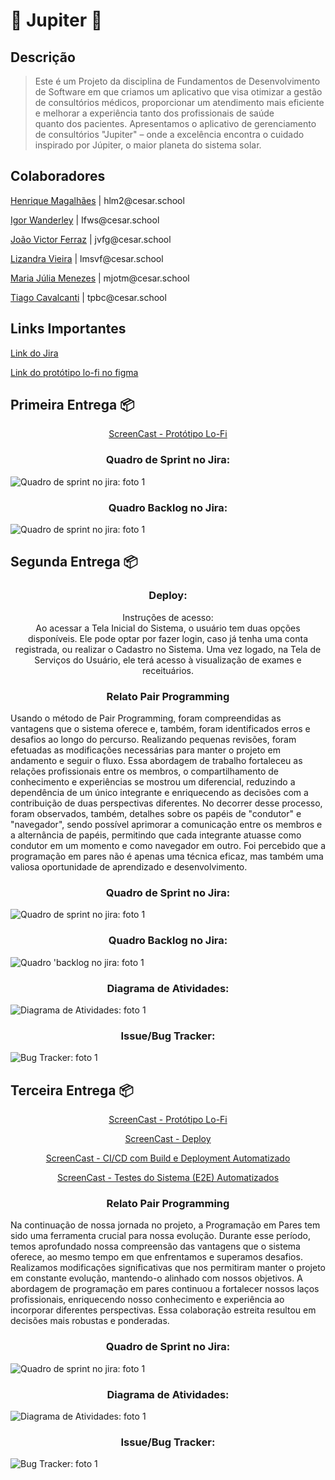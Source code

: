 <h1>💫 Jupiter 💫</h1>


<h2>Descrição</h2>


> Este é um Projeto da disciplina de Fundamentos de Desenvolvimento de Software em que criamos um aplicativo que visa otimizar a gestão de consultórios médicos, proporcionar um atendimento mais eficiente e melhorar a experiência tanto dos profissionais de saúde quanto dos pacientes. Apresentamos o aplicativo de gerenciamento de consultórios "Jupiter" – onde a excelência encontra o cuidado inspirado por Júpiter, o maior planeta do sistema solar.


<h2>Colaboradores</h2>


<p><a href="https://github.com/Henrique-12345">Henrique Magalhães</a> | hlm2@cesar.school</p>
<p><a href="https://github.com/igorfwds">Igor Wanderley</a> | Ifws@cesar.school</p>
<p><a href="https://github.com/JoaovfGoncalves">João Victor Ferraz</a> | jvfg@cesar.school</p>
<p><a href="https://github.com/lizandravieira">Lizandra Vieira</a> | lmsvf@cesar.school</p>
<p><a href="https://github.com/mjuliamenezes">Maria Júlia Menezes</a> | mjotm@cesar.school</p>
<p><a href="https://github.com/Tiagopbc">Tiago Cavalcanti</a> | tpbc@cesar.school</p>


<h2>Links Importantes</h2>


<p><a href="https://tpbc.atlassian.net/jira/software/projects/JUP/boards/2">Link do Jira </a></p>


<p><a href="https://www.figma.com/file/Hdcw3afQND6NQS8Uqp3Q7a/Lo-fi-JUPITER?type=design&node-id=1426-2107&mode=design&t=Vlbn0e5q0l2CSaMy-0">Link do protótipo lo-fi no figma</a></p>


<h2>Primeira Entrega 📦</h2>


<p align="center"><a href="https://www.youtube.com/watch?v=d9tIOqOFgMM">ScreenCast - Protótipo Lo-Fi</a></p>


<h3 align="center">Quadro de Sprint no Jira:</h3>
<img src="imagens/quadro_sprint1_entrega1.jpg" alt="Quadro de sprint no jira: foto 1">


<h3 align="center">Quadro Backlog no Jira:</h3>
<img src="imagens/backlog_entrega1.jpg" alt="Quadro de sprint no jira: foto 1">


<h2>Segunda Entrega 📦</h2>

<h3 align="center">Deploy:</h3>


<p align="center">Instruções de acesso:<br>Ao acessar a Tela Inicial do Sistema, o usuário tem duas opções disponíveis. Ele pode optar por fazer login, caso já tenha uma conta registrada, ou realizar o Cadastro no Sistema. Uma vez logado, na Tela de Serviços do Usuário, ele terá acesso à visualização de exames e receituários.</p>


<h3 align="center">Relato Pair Programming</h3>
<p>Usando o método de Pair Programming, foram compreendidas as vantagens que o sistema oferece e, também, foram identificados erros e desafios ao longo do percurso. Realizando pequenas revisões, foram efetuadas as modificações necessárias para manter o projeto em andamento e seguir o fluxo. Essa abordagem de trabalho fortaleceu as relações profissionais entre os membros, o compartilhamento de conhecimento e experiências se mostrou um diferencial, reduzindo a dependência de um único integrante e enriquecendo as decisões com a contribuição de duas perspectivas diferentes. No decorrer desse processo, foram observados, também, detalhes sobre os papéis de "condutor" e "navegador", sendo possível aprimorar a comunicação entre os membros e a alternância de papéis, permitindo que cada integrante atuasse como condutor em um momento e como navegador em outro. Foi percebido que a programação em pares não é apenas uma técnica eficaz, mas também uma valiosa oportunidade de aprendizado e desenvolvimento.</p>


<h3 align="center">Quadro de Sprint no Jira:</h3>
<img src="imagens/quadro_sprint1_entrega2.jpg" alt="Quadro de sprint no jira: foto 1">


<h3 align="center">Quadro Backlog no Jira:</h3>
<img src="imagens/backlog_entrega2.jpg" alt="Quadro 'backlog no jira: foto 1">


<h3 align="center">Diagrama de Atividades:</h3>
<img src="imagens/diag_entrega2.jpg" alt="Diagrama de Atividades: foto 1">


<h3 align="center">Issue/Bug Tracker:</h3>
<img src="imagens/bugtracker_entrega2.jpg" alt="Bug Tracker: foto 1">


<h2>Terceira Entrega 📦</h2>


<p align="center"><a href="https://youtu.be/fPSGY96swlo">ScreenCast - Protótipo Lo-Fi</a></p>


<p align="center"><a href="https://youtu.be/pE0cxlScEe8">ScreenCast - Deploy</a></p>


<p align="center"><a href="https://youtu.be/AeFZcY-xZvc">ScreenCast - CI/CD com Build e Deployment Automatizado</a></p>


<p align="center"><a href="https://youtu.be/P18R2akQjBI">ScreenCast - Testes do Sistema (E2E) Automatizados</a></p>


<h3 align="center">Relato Pair Programming</h3>
<p>Na continuação de nossa jornada no projeto, a Programação em Pares tem sido uma ferramenta crucial para nossa evolução. Durante esse período, temos aprofundado nossa compreensão das vantagens que o sistema oferece, ao mesmo tempo em que enfrentamos e superamos desafios. Realizamos modificações significativas que nos permitiram manter o projeto em constante evolução, mantendo-o alinhado com nossos objetivos. A abordagem de programação em pares continuou a fortalecer nossos laços profissionais, enriquecendo nosso conhecimento e experiência ao incorporar diferentes perspectivas. Essa colaboração estreita resultou em decisões mais robustas e ponderadas.</p>


<h3 align="center">Quadro de Sprint no Jira:</h3>
<img src="imagens/quadro_sprint2_entrega3.jpg" alt="Quadro de sprint no jira: foto 1">


<h3 align="center">Diagrama de Atividades:</h3>
<img src="imagens/diag_entrega3.jpg" alt="Diagrama de Atividades: foto 1">


<h3 align="center">Issue/Bug Tracker:</h3>
<img src="imagens/bugtracker_entrega3.jpg" alt="Bug Tracker: foto 1">
